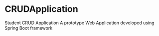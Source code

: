 # CRUDApplication
Student CRUD Application
A prototype Web Application developed using Spring Boot framework
